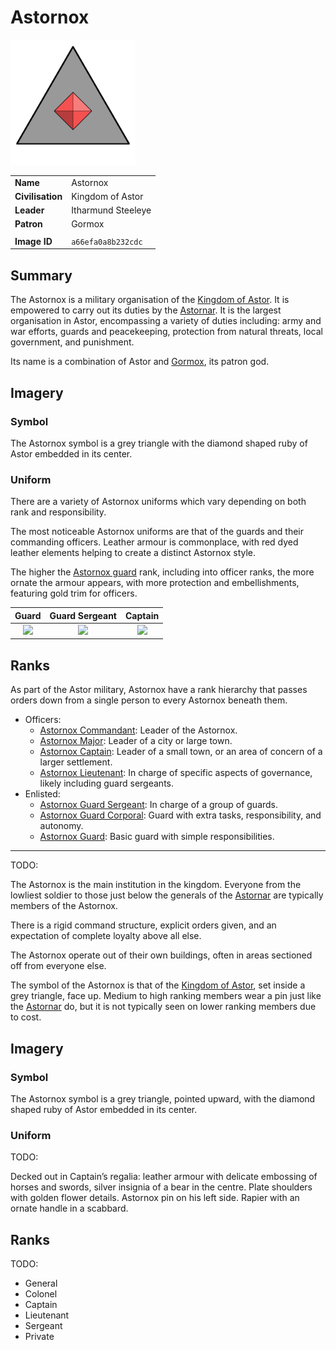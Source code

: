 # Astornox

<img src="https://raw.githubusercontent.com/jesskelsall/astarus-images/main/symbols/a66efa0a8b232cdc.png" height="200" />

|||
| --- | --- |
| **Name** | Astornox | organisation.2
| **Civilisation** | Kingdom of Astor |
| **Leader** | Itharmund Steeleye |
| **Patron** | Gormox |
|||
| **Image ID** | `a66efa0a8b232cdc` |

## Summary

The Astornox is a military organisation of the [Kingdom of Astor](../../README.md). It is empowered to carry out its duties by the [Astornar](../astornar.md). It is the largest organisation in Astor, encompassing a variety of duties including: army and war efforts, guards and peacekeeping, protection from natural threats, local government, and punishment.

Its name is a combination of Astor and [Gormox](../../../../gods/gods/gormox.md), its patron god.

## Imagery

### Symbol

The Astornox symbol is a grey triangle with the diamond shaped ruby of Astor embedded in its center.

### Uniform

There are a variety of Astornox uniforms which vary depending on both rank and responsibility.

The most noticeable Astornox uniforms are that of the guards and their commanding officers. Leather armour is commonplace, with red dyed leather elements helping to create a distinct Astornox style.

The higher the [Astornox guard](ranks/1-guard.md) rank, including into officer ranks, the more ornate the armour appears, with more protection and embellishments, featuring gold trim for officers.

| Guard | Guard Sergeant | Captain |
|:---:|:---:|:---:|
| <img src="../../../../../images/uniforms/astornox-guard.png" height="300" /> | <img src="../../../../../images/uniforms/astornox-guard-sergeant.png" height="300" /> | <img src="../../../../../images/uniforms/astornox-captain.png" height="300" /> |

## Ranks

As part of the Astor military, Astornox have a rank hierarchy that passes orders down from a single person to every Astornox beneath them.

- Officers:
  - [Astornox Commandant](ranks/7-commandant.md): Leader of the Astornox.
  - [Astornox Major](ranks/6-major.md): Leader of a city or large town.
  - [Astornox Captain](ranks/5-captain.md): Leader of a small town, or an area of concern of a larger settlement.
  - [Astornox Lieutenant](ranks/4-lieutenant.md): In charge of specific aspects of governance, likely including guard sergeants.
- Enlisted:
  - [Astornox Guard Sergeant](ranks/3-guard-sergeant.md): In charge of a group of guards.
  - [Astornox Guard Corporal](ranks/2-guard-corporal.md): Guard with extra tasks, responsibility, and autonomy.
  - [Astornox Guard](ranks/1-guard.md): Basic guard with simple responsibilities.

---

TODO:

The Astornox is the main institution in the kingdom. Everyone from the lowliest soldier to those just below the generals of the [Astornar](../astornar.md) are typically members of the Astornox.

There is a rigid command structure, explicit orders given, and an expectation of complete loyalty above all else.

The Astornox operate out of their own buildings, often in areas sectioned off from everyone else.

The symbol of the Astornox is that of the [Kingdom of Astor](../../README.md), set inside a grey triangle, face up. Medium to high ranking members wear a pin just like the [Astornar](../astornar.md) do, but it is not typically seen on lower ranking members due to cost.

## Imagery

### Symbol

The Astornox symbol is a grey triangle, pointed upward, with the diamond shaped ruby of Astor embedded in its center.

### Uniform

TODO:

Decked out in Captain’s regalia: leather armour with delicate embossing of horses and swords, silver insignia of a bear in the centre. Plate shoulders with golden flower details. Astornox pin on his left side. Rapier with an ornate handle in a scabbard.

## Ranks

TODO:

- General
- Colonel
- Captain
- Lieutenant
- Sergeant
- Private
